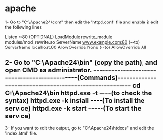 # apache

1- Go to "C:\Apache24\conf" then edit the 'httpd.conf' file and enable & edit the following lines:

Listen *:80
(OPTIONAL) LoadModule rewrite_module modules/mod_rewrite.so 
ServerName www.example.com:80 (--to) ServerName localhost:80
AllowOverride None (--to) AllowOverride All

2- Go to "C:\Apache24\bin" (copy the path), and open CMD as administrator.
---------------------------------------------(Commands)-------------------------------------------------------
cd C:\Apache24\bin
httpd.exe -t  ----(to check the syntax)
httpd.exe -k install ----(To install the service)
httpd.exe -k start -----(To start the service) 
---------------------------------------------------------------------------------------------------------------------------
3- If you want to edit the output, go to "C:\Apache24\htdocs" and edit the 'index.html' file.
